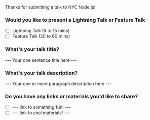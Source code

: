 Thanks for submitting a talk to NYC Node.js!

### Would you like to present a Lightning Talk or Feature Talk

- [ ] Lightning Talk (5 to 15 mins)
- [ ] Feature Talk (30 to 60 mins)

### What's your talk title?

--- Your one sentence title here ---

### What's your talk description?

--- Your one or more paragraph description here ---

### Do you have any links or materials you'd like to share?

- [ ] --- link to something fun! ---
- [ ] --- link to cool materials! ---
